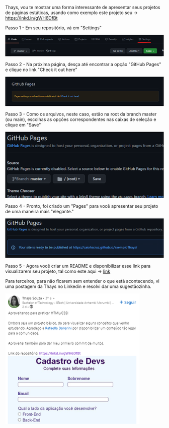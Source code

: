 Thays, vou te mostrar uma forma interessante de apresentar seus projetos de páginas estáticas, usando como exemplo este projeto seu -> https://lnkd.in/gWH6DfBt

Passo 1 - Em seu repositório, vá em "Settings"

![](https://github.com/caiohscruz/exemploThays/blob/master/imagens/passo1.png?raw=true)

Passo 2 - Na próxima página, desça até encontrar a opção "GitHub Pages" e clique no link "Check it out here"

![](https://github.com/caiohscruz/exemploThays/blob/master/imagens/passo2.png?raw=true)

Passo 3 - Como os arquivos, neste caso, estão na root da branch master (ou main), escolhas as opções correspondentes nas caixas de seleção e clique em "Save"

![](https://github.com/caiohscruz/exemploThays/blob/master/imagens/passo3.png?raw=true)

Passo 4 - Pronto, foi criado um "Pages" para você apresentar seu projeto de uma maneira mais "elegante."

![](https://github.com/caiohscruz/exemploThays/blob/master/imagens/passo4.png?raw=true)

Passo 5 - Agora você criar um README e disponibilizar esse link para visualizarem seu projeto, tal como este aqui -> [link](https://caiohscruz.github.io/exemploThays/)

Para terceiros, para não ficarem sem entender o que está acontecendo, vi uma postagem da Thays no Linkedin e resolvi dar uma sugestãozinha.

![](https://github.com/caiohscruz/exemploThays/blob/master/imagens/ref.png?raw=true)
